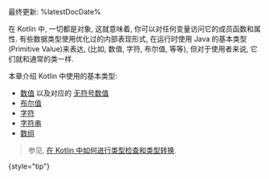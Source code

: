 [//]: # (title: 基本类型)

最终更新: %latestDocDate%

在 Kotlin 中, 一切都是对象, 这就意味着, 你可以对任何变量访问它的成员函数和属性.
有些数据类型使用优化过的内部表现形式, 在运行时使用 Java 的基本类型(Primitive Value)来表达, (比如, 数值, 字符, 布尔值, 等等),
但对于使用者来说, 它们就和通常的类一样.

本章介绍 Kotlin 中使用的基本类型:
* [数值](numbers.md) 以及对应的 [无符号数值](unsigned-integer-types.md)
* [布尔值](booleans.md)
* [字符](characters.md)
* [字符串](strings.md)
* [数组](arrays.md)

> 参见, [在 Kotlin 中如何进行类型检查和类型转换](typecasts.md).
>
{style="tip"}
